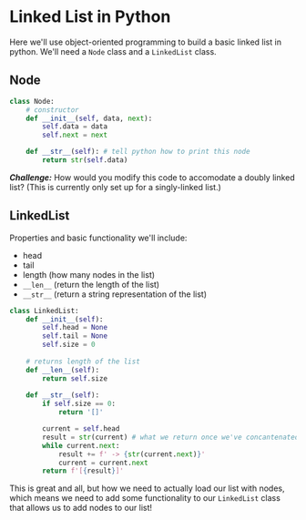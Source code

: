 # Linked List in Python

Here we'll use object-oriented programming to build a basic linked list in python. We'll need a `Node` class and a `LinkedList` class.

## Node

```python
class Node:
	# constructor
	def __init__(self, data, next):
		self.data = data
		self.next = next

	def __str__(self): # tell python how to print this node
		return str(self.data)
```

***Challenge:*** How would you modify this code to accomodate a doubly linked list? (This is currently only set up for a singly-linked list.)

## LinkedList

Properties and basic functionality we'll include:
* head
* tail
* length (how many nodes in the list)
* `__len__` (return the length of the list)
* `__str__` (return a string representation of the list)

```python
class LinkedList:
	def __init__(self):
		self.head = None
		self.tail = None
		self.size = 0
	
	# returns length of the list
	def __len__(self):
		return self.size
	
	def __str__(self):
		if self.size == 0:
			return '[]'

		current = self.head
		result = str(current) # what we return once we've concantenated all the nodes to it
		while current.next:
			result += f' -> {str(current.next)}'
			current = current.next
		return f'[{result}]'
```

This is great and all, but how we need to actually load our list with nodes, which means we need to add some functionality to our `LinkedList` class that allows us to add nodes to our list!
